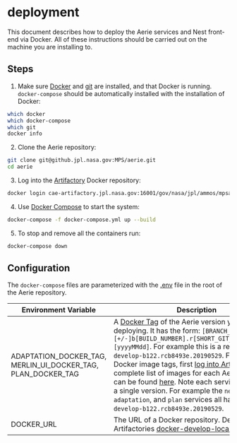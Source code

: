 # deployment

This document describes how to deploy the Aerie services and Nest front-end via Docker. All of these instructions should be carried out on the machine you are installing to.

## Steps

1. Make sure [Docker](https://www.docker.com/) and [git](https://git-scm.com/) are installed, and that Docker is running. `docker-compose` should be automatically installed with the installation of Docker:

```bash
which docker
which docker-compose
which git
docker info
```

2. Clone the Aerie repository:

```bash
git clone git@github.jpl.nasa.gov:MPS/aerie.git
cd aerie
```

3. Log into the [Artifactory](https://cae-artifactory.jpl.nasa.gov) Docker repository:

```bash
docker login cae-artifactory.jpl.nasa.gov:16001/gov/nasa/jpl/ammos/mpsa/aerie
```

4. Use [Docker Compose](https://docs.docker.com/compose/reference/) to start the system:

```bash
docker-compose -f docker-compose.yml up --build
```

5. To stop and remove all the containers run:

```bash
docker-compose down
```

## Configuration

The `docker-compose` files are parameterized with the [.env](../.env) file in the root of the Aerie repository.

| Environment Variable | Description |
| -------------------- | ----------- |
| ADAPTATION_DOCKER_TAG, <br/> MERLIN_UI_DOCKER_TAG, <br/> PLAN_DOCKER_TAG  | A [Docker Tag](https://docs.docker.com/engine/reference/commandline/tag/) of the Aerie version you are deploying. It has the form: `[BRANCH_NAME][+/-]b[BUILD_NUMBER].r[SHORT_GIT_COMMIT_HASH].[yyyyMMdd]`. For example this is a real tag: `develop-b122.rcb8493e.20190529`. For a list of Docker image tags, first [log into Artifactory](https://cae-artifactory.jpl.nasa.gov/artifactory/webapp/#/login). The complete list of images for each Aerie service can be found [here](https://cae-artifactory.jpl.nasa.gov/artifactory/webapp/#/artifacts/browse/tree/General/docker-develop-local/gov/nasa/jpl/ammos/mpsa/aerie). Note each service has a tag of a single version. For example the `nest`, `adaptation`, and `plan` services all have a tag of `develop-b122.rcb8493e.20190529`. |
| DOCKER_URL | The URL of a Docker repository. Defaults to Artifactories [docker-develop-local](https://cae-artifactory.jpl.nasa.gov/artifactory/webapp/#/artifacts/browse/tree/General/docker-develop-local) repository. |
